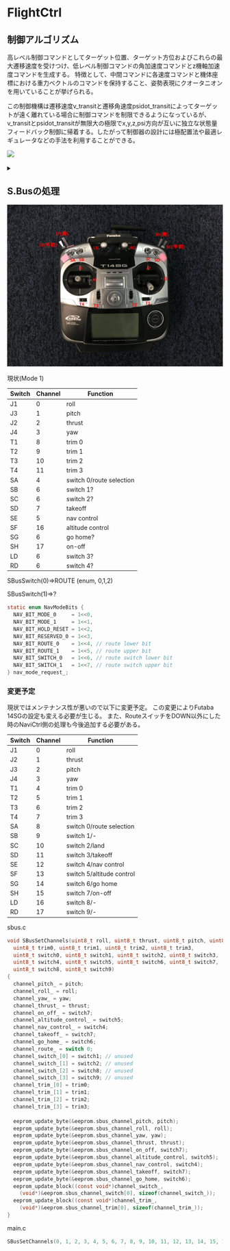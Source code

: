 # FlightCtrl

## 制御アルゴリズム

高レベル制御コマンドとしてターゲット位置、ターゲット方位およびこれらの最大遷移速度を受けつけ、低レベル制御コマンドの角加速度コマンドとz機軸加速度コマンドを生成する。
特徴として、中間コマンドに各速度コマンドと機体座標における重力ベクトルのコマンドを保持すること、姿勢表現にクオータニオンを用いていることが挙げられる。

この制御機構は遷移速度v_transitと遷移角速度psidot_transitによってターゲットが遠く離れている場合に制御コマンドを制限できるようになっているが、v_transitとpsidot_transitが無限大の極限でx,y,z,psi方向が互いに独立な状態量フィードバック制御に帰着する。したがって制御器の設計には極配置法や最適レギュレータなどの手法を利用することができる。

![](http://g.gravizo.com/source/control_scheme?https%3a%2f%2fraw%2egithubusercontent%2ecom%2fkurokis%2fkurokis%2egithub%2eio%2fmaster%2fflightctrl%2emd)
<details>
  <summary></summary>
  control_scheme
  digraph G {
    subgraph cluster_0 {
      x_target
      y_target
      z_target
      v_transit
      psi_target
      psidot_transit
      label = "original commands";
    }
    subgraph cluster_1 {
      gbx_target
      gby_target
      p_command
      q_command
      r_command
      label = "intermediate commands";
    }
    subgraph cluster_2 {
      pdot_command
      qdot_command
      rdot_command
      wdot_command
      label = "control commands";
    }
    u_command[label="u_command=0"]
    v_command[label="v_command=0"]
    w_command[label="w_command=0"]
    form_angular_rate_command[shape=box]
    form_psi_command[shape=box]
    psi_target -> form_psi_command;
    psidot_transit -> form_psi_command;
    form_psi_command -> psi_command;
    psidot_transit -> form_angular_rate_command
    form_angular_rate_command -> p_command
    form_angular_rate_command -> q_command
    form_angular_rate_command -> r_command
    form_position_command[shape=box]
    x_target -> form_position_command
    y_target -> form_position_command
    z_target -> form_position_command
    v_transit -> form_position_command
    form_position_command -> x_command
    form_position_command -> y_command
    form_position_command -> z_command
    x_command -> gbx_target[label="kx"]
    y_command -> gby_target[label="ky"]
    u_command -> gbx_target[label="ku"]
    v_command -> gby_target[label="kv"]
    gbx_target -> theta_command
    gby_target -> phi_command
    q_command -> qdot_command[label="kq"]
    p_command -> pdot_command[label="kp"]
    r_command -> rdot_command[label="kr"]
    theta_command -> qdot_command[label="ktheta"]
    phi_command -> pdot_command[label="kphi"]
    psi_command -> rdot_command[label="kpsi"]
    z_command -> wdot_command[label="kz"]
    w_command -> wdot_command[label="kw"]
    pdot_command -> pdot_command[label="kpdot"]
    qdot_command -> qdot_command[label="kqdot"]
    wdot_command -> wdot_command[label="kwdot"]
  }
  control_scheme
</details>

## S.Busの処理

![Futaba 14SG](images/futaba_14sg_front_labeled.jpg)

現状(Mode 1)

Switch|Channel|Function
------|-------|--------
J1|0|roll
J3|1|pitch
J2|2|thrust
J4|3|yaw
T1|8|trim 0
T2|9|trim 1
T3|10|trim 2
T4|11|trim 3
SA|4|switch 0/route selection
SB|6|switch 1?
SC|6|switch 2?
SD|7|takeoff
SE|5|nav control
SF|16|altitude control
SG|6|go home?
SH|17|on-off
LD|6|switch 3?
RD|6|switch 4?

SBusSwitch(0)=>ROUTE (enum, 0,1,2)

SBusSwitch(1)=>?

```c
static enum NavModeBits {
  NAV_BIT_MODE_0     = 1<<0,
  NAV_BIT_MODE_1     = 1<<1,
  NAV_BIT_HOLD_RESET = 1<<2,
  NAV_BIT_RESERVED_0 = 1<<3,
  NAV_BIT_ROUTE_0    = 1<<4, // route lower bit
  NAV_BIT_ROUTE_1    = 1<<5, // route upper bit
  NAV_BIT_SWITCH_0   = 1<<6, // route switch lower bit
  NAV_BIT_SWITCH_1   = 1<<7, // route switch upper bit
} nav_mode_request_;
```

### 変更予定
現状ではメンテナンス性が悪いので以下に変更予定。
この変更によりFutaba 14SGの設定も変える必要が生じる。
また、RouteスイッチをDOWN以外にした時のNaviCtrl側の処理も今後追加する必要がある。


Switch|Channel|Function
------|-------|--------
J1|0|roll
J2|1|thrust
J3|2|pitch
J4|3|yaw
T1|4|trim 0
T2|5|trim 1
T3|6|trim 2
T4|7|trim 3
SA|8|switch 0/route selection
SB|9|switch 1/-
SC|10|switch 2/land
SD|11|switch 3/takeoff
SE|12|switch 4/nav control
SF|13|switch 5/altitude control
SG|14|switch 6/go home
SH|15|switch 7/on-off
LD|16|switch 8/-
RD|17|switch 9/-

sbus.c
```c
void SBusSetChannels(uint8_t roll, uint8_t thrust, uint8_t pitch, uint8_t yaw,
  uint8_t trim0, uint8_t trim1, uint8_t trim2, uint8_t trim3,
  uint8_t switch0, uint8_t switch1, uint8_t switch2, uint8_t switch3,
  uint8_t switch4, uint8_t switch5, uint8_t switch6, uint8_t switch7,
  uint8_t switch8, uint8_t switch9)
{
  channel_pitch_ = pitch;
  channel_roll_ = roll;
  channel_yaw_ = yaw;
  channel_thrust_ = thrust;
  channel_on_off_ = switch7;
  channel_altitude_control_ = switch5;
  channel_nav_control_ = switch4;
  channel_takeoff_ = switch7;
  channel_go_home_ = switch6;
  channel_route_ = switch 0;
  channel_switch_[0] = switch1; // unused
  channel_switch_[1] = switch2; // unused
  channel_switch_[2] = switch8; // unused
  channel_switch_[3] = switch9; // unused
  channel_trim_[0] = trim0;
  channel_trim_[1] = trim1;
  channel_trim_[2] = trim2;
  channel_trim_[3] = trim3;

  eeprom_update_byte(&eeprom.sbus_channel_pitch, pitch);
  eeprom_update_byte(&eeprom.sbus_channel_roll, roll);
  eeprom_update_byte(&eeprom.sbus_channel_yaw, yaw);
  eeprom_update_byte(&eeprom.sbus_channel_thrust, thrust);
  eeprom_update_byte(&eeprom.sbus_channel_on_off, switch7);
  eeprom_update_byte(&eeprom.sbus_channel_altitude_control, switch5);
  eeprom_update_byte(&eeprom.sbus_channel_nav_control, switch4);
  eeprom_update_byte(&eeprom.sbus_channel_takeoff, switch7);
  eeprom_update_byte(&eeprom.sbus_channel_go_home, switch6);
  eeprom_update_block((const void*)channel_switch_,
    (void*)&eeprom.sbus_channel_switch[0], sizeof(channel_switch_));
  eeprom_update_block((const void*)channel_trim_,
    (void*)&eeprom.sbus_channel_trim[0], sizeof(channel_trim_));
}
```

main.c

```c
SBusSetChannels(0, 1, 2, 3, 4, 5, 6, 7, 8, 9, 10, 11, 12, 13, 14, 15, 16, 17);
```
